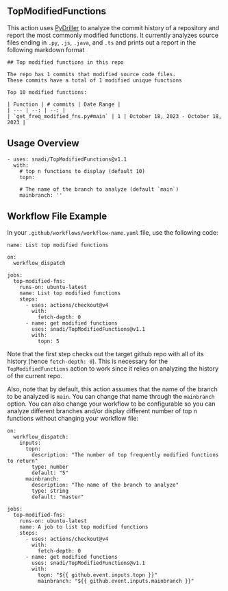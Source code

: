 ## TopModifiedFunctions

This action uses [PyDriller](https://pydriller.readthedocs.io/en/latest/) to analyze the commit history of a repository and report the most commonly modified functions. It currently analyzes source files ending in `.py`, `.js`, `.java`, and `.ts` and prints out a report in the following markdown format

```
## Top modified functions in this repo

The repo has 1 commits that modified source code files.
These commits have a total of 1 modified unique functions

Top 10 modified functions:

| Function | # commits | Date Range |
| --- | --: | --: |
| `get_freq_modified_fns.py#main` | 1 | October 18, 2023 - October 18, 2023 |

```

## Usage Overview

```
- uses: snadi/TopModifiedFunctions@v1.1
  with:
    # top n functions to display (default 10)
    topn:

    # The name of the branch to analyze (default `main`)
    mainbranch: ''
```

## Workflow File Example

In your `.github/workflows/workflow-name.yaml` file, use the following code:

```
name: List top modified functions

on:
  workflow_dispatch
  
jobs:
  top-modified-fns:
    runs-on: ubuntu-latest
    name: List top modified functions
    steps:
      - uses: actions/checkout@v4
        with:
          fetch-depth: 0
      - name: get modified functions
        uses: snadi/TopModifiedFunctions@v1.1
        with:
          topn: 5
```

Note that the first step checks out the target github repo with all of its history (hence `fetch-depth: 0`).
This is necessary for the `TopModifiedFunctions` action to work since it relies on analyzing the history of the current repo.

Also, note that by default, this action assumes that the name of the branch to be analyzed is `main`. You can change that name
through the `mainbranch` option. You can also change your workflow to be configurable so you can analyze different branches and/or display different number of top n functions without changing your workflow file:

```
on:
  workflow_dispatch:
    inputs:
      topn:
        description: "The number of top frequently modified functions to return"
        type: number
        default: "5"
      mainbranch:
        description: "The name of the branch to analyze"
        type: string
        default: "master"
  
jobs:
  top-modified-fns:
    runs-on: ubuntu-latest
    name: A job to list top modified functions
    steps:
      - uses: actions/checkout@v4
        with:
          fetch-depth: 0
      - name: get modified functions
        uses: snadi/TopModifiedFunctions@v1.1
        with:
          topn: "${{ github.event.inputs.topn }}"
          mainbranch: "${{ github.event.inputs.mainbranch }}"
```
